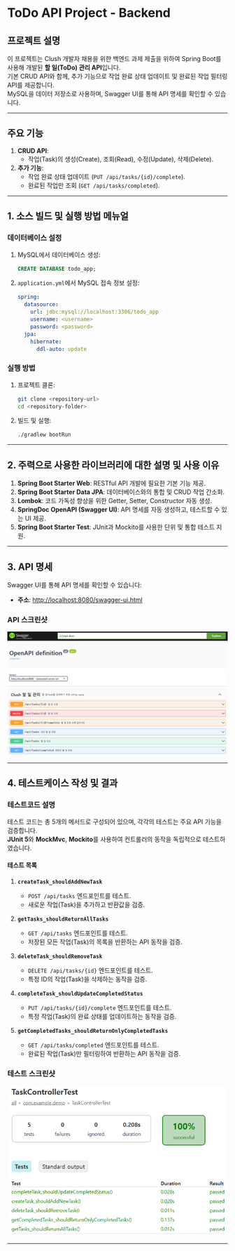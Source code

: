 # ToDo API Project - Backend

## 프로젝트 설명
이 프로젝트는 Clush 개발자 채용을 위한 백엔드 과제 제출을 위하여 Spring Boot를 사용해 개발된 **할 일(ToDo) 관리 API**입니다.  
기본 CRUD API와 함께, 추가 기능으로 작업 완료 상태 업데이트 및 완료된 작업 필터링 API를 제공합니다.  
MySQL을 데이터 저장소로 사용하며, Swagger UI를 통해 API 명세를 확인할 수 있습니다.

---

## 주요 기능

1. **CRUD API**:
   - 작업(Task)의 생성(Create), 조회(Read), 수정(Update), 삭제(Delete).
2. **추가 기능**:
   - 작업 완료 상태 업데이트 (`PUT /api/tasks/{id}/complete`).
   - 완료된 작업만 조회 (`GET /api/tasks/completed`).

---

## 1. 소스 빌드 및 실행 방법 메뉴얼

### 데이터베이스 설정
1. MySQL에서 데이터베이스 생성:
    ```sql
    CREATE DATABASE todo_app;
    ```
2. `application.yml`에서 MySQL 접속 정보 설정:
    ```yaml
    spring:
      datasource:
        url: jdbc:mysql://localhost:3306/todo_app
        username: <username>
        password: <password>
      jpa:
        hibernate:
          ddl-auto: update
    ```

### 실행 방법
1. 프로젝트 클론:
    ```bash
    git clone <repository-url>
    cd <repository-folder>
    ```
2. 빌드 및 실행:
    ```bash
    ./gradlew bootRun
    ```

---

## 2. 주력으로 사용한 라이브러리에 대한 설명 및 사용 이유

1. **Spring Boot Starter Web**: RESTful API 개발에 필요한 기본 기능 제공.
2. **Spring Boot Starter Data JPA**: 데이터베이스와의 통합 및 CRUD 작업 간소화.
3. **Lombok**: 코드 가독성 향상을 위한 Getter, Setter, Constructor 자동 생성.
4. **SpringDoc OpenAPI (Swagger UI)**: API 명세를 자동 생성하고, 테스트할 수 있는 UI 제공.
5. **Spring Boot Starter Test**: JUnit과 Mockito를 사용한 단위 및 통합 테스트 지원.

---

## 3. API 명세

Swagger UI를 통해 API 명세를 확인할 수 있습니다:
- **주소**: [http://localhost:8080/swagger-ui.html](http://localhost:8080/swagger-ui.html)

### API 스크린샷
![Swagger UI](https://github.com/taedyoverflow/clush_back/blob/master/img/swagger.png?raw=true)

---

## 4. 테스트케이스 작성 및 결과

### 테스트코드 설명
테스트 코드는 총 5개의 메서드로 구성되어 있으며, 각각의 테스트는 주요 API 기능을 검증합니다.  
**JUnit 5**와 **MockMvc**, **Mockito**를 사용하여 컨트롤러의 동작을 독립적으로 테스트하였습니다.

#### **테스트 목록**
1. **`createTask_shouldAddNewTask`**
   - `POST /api/tasks` 엔드포인트를 테스트.
   - 새로운 작업(Task)을 추가하고 반환값을 검증.

2. **`getTasks_shouldReturnAllTasks`**
   - `GET /api/tasks` 엔드포인트를 테스트.
   - 저장된 모든 작업(Task)의 목록을 반환하는 API 동작을 검증.

3. **`deleteTask_shouldRemoveTask`**
   - `DELETE /api/tasks/{id}` 엔드포인트를 테스트.
   - 특정 ID의 작업(Task)을 삭제하는 동작을 검증.

4. **`completeTask_shouldUpdateCompletedStatus`**
   - `PUT /api/tasks/{id}/complete` 엔드포인트를 테스트.
   - 특정 작업(Task)의 완료 상태를 업데이트하는 동작을 검증.

5. **`getCompletedTasks_shouldReturnOnlyCompletedTasks`**
   - `GET /api/tasks/completed` 엔드포인트를 테스트.
   - 완료된 작업(Task)만 필터링하여 반환하는 API 동작을 검증.

### 테스트 스크린샷
![Test](https://github.com/taedyoverflow/clush_back/blob/master/img/test.png?raw=true)

---


